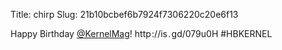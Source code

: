 Title: chirp
Slug: 21b10bcbef6b7924f7306220c20e6f13

Happy Birthday <a href="http://twitter.com/KernelMag">@KernelMag</a>! http ://is . gd/079u0H #HBKERNEL
